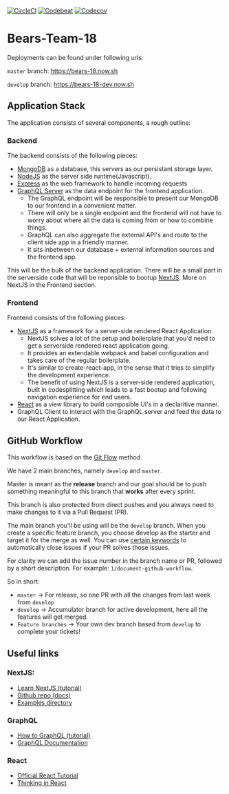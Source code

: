 [![CircleCI](https://circleci.com/gh/chingu-voyage4/Bears-Team-18.svg?style=svg)](https://circleci.com/gh/chingu-voyage4/Bears-Team-18)
[![Codebeat](https://codebeat.co/badges/3f9a7060-9573-4ba4-9c2f-3374b47f8509)](https://codebeat.co/projects/github-com-chingu-voyage4-bears-team-18-develop)
[![Codecov](https://codecov.io/gh/chingu-voyage4/Bears-Team-18/branch/develop/graph/badge.svg)](https://codecov.io/gh/chingu-voyage4/Bears-Team-18)

# Bears-Team-18

Deployments can be found under following urls:

`master` branch: https://bears-18.now.sh

`develop` branch: https://bears-18-dev.now.sh

## Application Stack

The application consists of several components, a rough outline:

### Backend

The backend consists of the following pieces:

* [MongoDB](https://www.mongodb.com/) as a database, this servers as our persistant storage layer.
* [NodeJS](https://nodejs.org/en/) as the server side runtime(Javascript).
* [Express](https://github.com/expressjs/express) as the web framework to handle incoming requests
* [GraphQL Server](http://graphql.org/learn/) as the data endpoint for the frontend application.
  * The GraphQL endpoint will be responsible to present our MongoDB to our frontend in a convenient matter.
  * There will only be a single endpoint and the frontend will not have to worry about where all the data is coming from or how to combine things.
  * GraphQL can also aggregate the external API's and route to the client side app in a friendly manner.
  * It sits inbetween our database + external information sources and the frontend app.

This will be the bulk of the backend application. There will be a small part in the serverside code that will be reponsible to bootup [NextJS](https://github.com/zeit/next.js/). More on NextJS in the Frontend section.

### Frontend

Frontend consists of the following pieces:

* [NextJS](https://github.com/zeit/next.js/) as a framework for a server-side rendered React Application.
  * NextJS solves a lot of the setup and boilerplate that you'd need to get a serverside rendered react application going.
  * It provides an extendable webpack and babel configuration and takes care of the regular boilerplate.
  * It's similar to create-react-app, in the sense that it tries to simplify the development experience.
  * The benefit of using NextJS is a server-side rendered application, built in codesplitting which leads to a fast bootup and following navigation experience for end users.
* [React](https://reactjs.org/) as a view library to build composible UI's in a declaritive manner.
* GraphQL Client to interact with the GraphQL server and feed the data to our React Application.

## GitHub Workflow

This workflow is based on the [Git Flow](http://danielkummer.github.io/git-flow-cheatsheet/) method.

We have 2 main branches, namely `develop` and `master`.

Master is meant as the **release** branch and our goal should be to push something meaningful to this branch that **works** after every sprint.

This branch is also protected from direct pushes and you always need to make changes to it via a Pull Request (PR).

The main branch you'll be using will be the `develop` branch.
When you create a specific feature branch, you choose develop as the starter and target it for the merge as well. You can use [certain keywords](https://help.github.com/articles/closing-issues-using-keywords/) to automatically close issues if your PR solves those issues.

For clarity we can add the issue number in the branch name or PR, followed by a short description. For example:
`1/document-github-workflow`.

So in short:

* `master` -> For release, so one PR with all the changes from last week from `develop`
* `develop` -> Accumulator branch for active development, here all the features will get merged.
* `Feature branches` -> Your own dev branch based from `develop` to complete your tickets!

## Useful links

### NextJS:

* [Learn NextJS (tutorial)](https://learnnextjs.com/)
* [Github repo (docs)](https://github.com/zeit/next.js/)
* [Examples directory](https://github.com/zeit/next.js/tree/canary/examples)

### GraphQL

* [How to GraphQL (tutorial)](https://www.howtographql.com/)
* [GraphQL Documentation](http://graphql.org/learn/)

### React

* [Official React Tutorial](https://reactjs.org/tutorial/tutorial.html)
* [Thinking in React](https://reactjs.org/docs/thinking-in-react.html)
